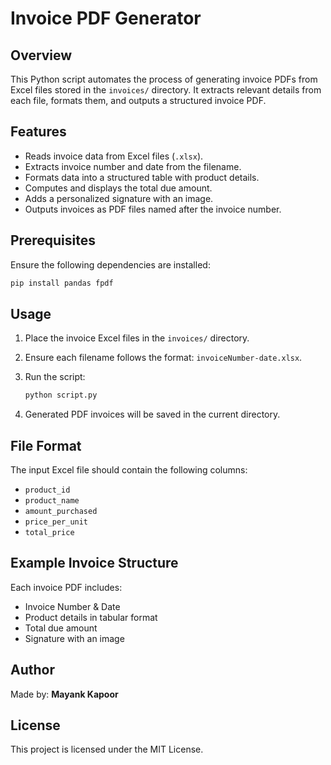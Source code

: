 # Invoice PDF Generator

## Overview
This Python script automates the process of generating invoice PDFs from Excel files stored in the `invoices/` directory. It extracts relevant details from each file, formats them, and outputs a structured invoice PDF.

## Features
- Reads invoice data from Excel files (`.xlsx`).
- Extracts invoice number and date from the filename.
- Formats data into a structured table with product details.
- Computes and displays the total due amount.
- Adds a personalized signature with an image.
- Outputs invoices as PDF files named after the invoice number.

## Prerequisites
Ensure the following dependencies are installed:

```bash
pip install pandas fpdf
```

## Usage
1. Place the invoice Excel files in the `invoices/` directory.
2. Ensure each filename follows the format: `invoiceNumber-date.xlsx`.
3. Run the script:
   
   ```bash
   python script.py
   ```

4. Generated PDF invoices will be saved in the current directory.

## File Format
The input Excel file should contain the following columns:
- `product_id`
- `product_name`
- `amount_purchased`
- `price_per_unit`
- `total_price`

## Example Invoice Structure
Each invoice PDF includes:
- Invoice Number & Date
- Product details in tabular format
- Total due amount
- Signature with an image

## Author
Made by: **Mayank Kapoor**

## License
This project is licensed under the MIT License.


